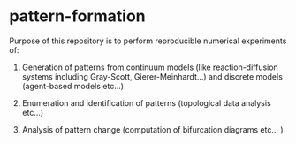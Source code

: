 # pattern-formation

Purpose of this repository is to perform reproducible numerical experiments of:

1. Generation of patterns from continuum models (like reaction-diffusion systems including Gray-Scott, Gierer-Meinhardt...) and discrete models (agent-based models etc...)

2. Enumeration and identification of patterns (topological data analysis etc...)

3. Analysis of pattern change (computation of bifurcation diagrams etc... )
